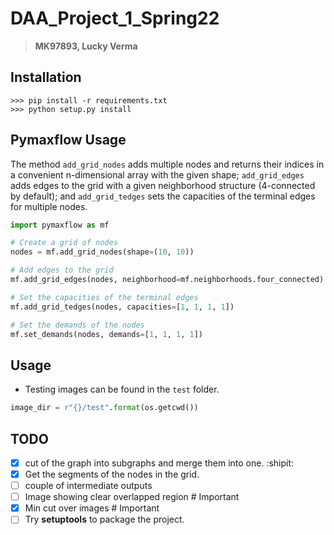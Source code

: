 # DAA_Project_1_Spring22

>  **MK97893, Lucky Verma**

## Installation

```
>>> pip install -r requirements.txt
>>> python setup.py install 
```

## Pymaxflow Usage

The method `add_grid_nodes` adds multiple nodes and returns their indices in a convenient n-dimensional array with the given shape; `add_grid_edges` adds edges to the grid with a given neighborhood structure (4-connected by default); and `add_grid_tedges` sets the capacities of the terminal edges for multiple nodes.
    
```python
import pymaxflow as mf

# Create a grid of nodes
nodes = mf.add_grid_nodes(shape=(10, 10))

# Add edges to the grid
mf.add_grid_edges(nodes, neighborhood=mf.neighborhoods.four_connected)

# Set the capacities of the terminal edges
mf.add_grid_tedges(nodes, capacities=[1, 1, 1, 1])

# Set the demands of the nodes
mf.set_demands(nodes, demands=[1, 1, 1, 1])
```

## Usage
- Testing images can be found in the `test` folder.

``` python
image_dir = r"{}/test".format(os.getcwd())
```

## TODO

- [x] cut of the graph into subgraphs and merge them into one. :shipit:
- [x] Get the segments of the nodes in the grid.
- [ ] couple of intermediate outputs
- [ ] Image showing clear overlapped region # Important
- [x] Min cut over images # Important
- [ ] Try **setuptools** to package the project.
